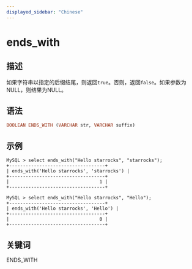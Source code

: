 ```yaml
---
displayed_sidebar: "Chinese"
---
```


# ends_with

## 描述

如果字符串以指定的后缀结尾，则返回`true`。否则，返回`false`。如果参数为NULL，则结果为NULL。

## 语法

```Haskell
BOOLEAN ENDS_WITH (VARCHAR str, VARCHAR suffix)
```

## 示例

```Plain Text
MySQL > select ends_with("Hello starrocks", "starrocks");
+-----------------------------------+
| ends_with('Hello starrocks', 'starrocks') |
+-----------------------------------+
|                                 1 |
+-----------------------------------+

MySQL > select ends_with("Hello starrocks", "Hello");
+-----------------------------------+
| ends_with('Hello starrocks', 'Hello') |
+-----------------------------------+
|                                 0 |
+-----------------------------------+
```

## 关键词

ENDS_WITH